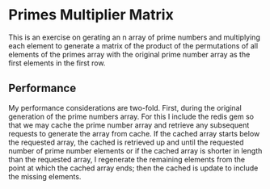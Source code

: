 # Primes Multiplier Matrix

This is an exercise on gerating an n array of prime numbers and multiplying each element to generate a matrix of the product of the permutations of all elements of the primes array with the original prime number array as the first elements in the first row.

## Performance

My performance considerations are two-fold. First, during the original generation of the prime numbers array. For this I include the redis gem so that we may cache the prime number array and retrieve any subsequent requests to generate the array from cache. If the cached array starts below the requested array, the cached is retrieved up and until the requested number of prime number elements or if the cached array is shorter in length than the requested array, I regenerate the remaining elements from the point at which the cached array ends; then the cached is update to include the missing elements.

